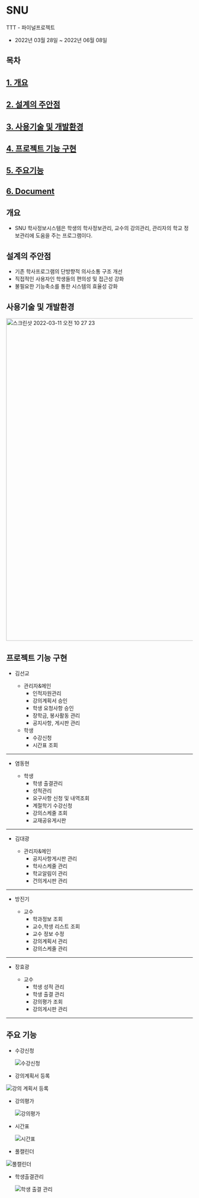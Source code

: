 # SNU
TTT - 파이널프로젝트

- 2022년 03월 28일 ~ 2022년 06월 08일

## 목차
## [1. 개요](#개요)
## [2. 설계의 주안점](#설계의-주안점 )
## [3. 사용기술 및 개발환경](#사용기술-및-개발환경)
## [4. 프로젝트 기능 구현](#프로젝트-기능-구현)
## [5. 주요기능](#주요기능)
## [6. Document](#Document)


## 개요
- SNU 학사정보시스템은 학생의 학사정보관리, 교수의 강의관리, 관리자의 학교 정보관리에 도움을 주는 프로그램이다.

## 설계의 주안점
- 기존 학사프로그램의 단방향적 의사소통 구조 개선
- 직접적인 사용자인 학생들의 편의성 및 접근성 강화
- 불필요한 기능축소를 통한 시스템의 효율성 강화

## 사용기술 및 개발환경

<img width="870" alt="스크린샷 2022-03-11 오전 10 27 23" src="https://user-images.githubusercontent.com/87789778/157785237-e1a9e066-3986-4238-bcb6-2e5ad6cdaa1f.png">

## 프로젝트 기능 구현
- 김선교

  - 관리자&메인
    - 인적자원관리
    - 강의계획서 승인
    - 학생 요청사항 승인
    - 장학금, 봉사활동 관리
    - 공지사항, 게시판 관리
  - 학생
    - 수강신청
    - 시간표 조회
---
- 염동현

  - 학생
    - 학생 출결관리
    - 성적관리
    - 요구사항 신청 및 내역조회
    - 계절학기 수강신청
    - 강의스케줄 조회
    - 교재공유게시판

---
- 김대광

  - 관리자&메인
    - 공지사항게시판 관리
    - 학사스케줄 관리
    - 학교알림이 관리
    - 건의게시판 관리
 
---
- 방진기

  - 교수
    - 학과정보 조회
    - 교수,학생 리스트 조회
    - 교수 정보 수정
    - 강의계획서 관리
    - 강의스케줄 관리
---
- 장효광

  - 교수
    - 학생 성적 관리
    - 학생 출결 관리
    - 강의평가 조회
    - 강의게시판 관리

---

## 주요 기능

- 수강신청
  
  ![수강신청](https://user-images.githubusercontent.com/90033066/172543954-83477e58-692d-4d61-8a2c-fd1db7fe3384.PNG)


- 강의계획서 등록
 
 ![강의 계획서 등록](https://user-images.githubusercontent.com/90033066/172544224-3070d7ea-1217-4bc7-907e-031aa7041602.PNG)


- 강의평가
  
  ![강의평가](https://user-images.githubusercontent.com/90033066/172544370-b7fc85bf-317a-4f5c-9de6-6cddd73f1665.PNG)


- 시간표
  
  ![시간표](https://user-images.githubusercontent.com/90033066/172544607-8ff72c9f-fac7-4699-b4ed-e09580b8d878.PNG)


- 풀캘린더
 
 ![풀캘린더](https://user-images.githubusercontent.com/90033066/172544675-d28e7853-d82d-457d-91a2-527d02555dc6.PNG)


- 학생출결관리
  
  ![학생 출결 관리](https://user-images.githubusercontent.com/90033066/172544764-eedab447-425f-49ec-ae58-fb339cf5e900.PNG)

  
  

